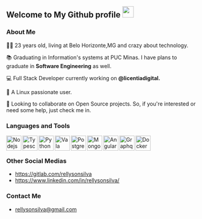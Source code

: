 ## Welcome to My Github profile <img height="30" src="https://i.imgur.com/yYqn19R.gif" />

### About Me
👨‍💻 23 years old, living at Belo Horizonte,MG and crazy about technology.

📚 Graduating in Information's systems at PUC Minas. I have plans to graduate in **Software Engineering** as well.

💻 Full Stack Developer currently working on **@licentiadigital.** 

🐧 A Linux passionate user.

🔎 Looking to collaborate on Open Source projects. So, if you're interested or need some help, just check me in. 

### Languages and Tools

<img align="left" alt="Nodejs" width="40px" src="https://icon-library.com/images/js-icon/js-icon-13.jpg" />
<img align="left" alt="Typescript" width="40px" src="https://img2.pngio.com/getting-started-with-typescript-onejohi-medium-typescript-png-816_816.png" />
<img align="left" alt="Python" width="40px" src="http://www.pngmart.com/files/7/Python-PNG-File.png" />
<img align="left" alt="Vala" width="40px" src="https://upload.wikimedia.org/wikipedia/commons/thumb/9/92/Vala_Logo.svg/240px-Vala_Logo.svg.png" />
<img align="left" alt="Postgresql" width="40px" src="https://cdn.iconscout.com/icon/free/png-512/postgresql-226047.png" />
<img align="left" alt="Mongodb" width="40px" src="https://cdn.iconscout.com/icon/free/png-256/mongodb-3-1175138.png" />
<img align="left" alt="Angular" width="40px" src="https://upload.wikimedia.org/wikipedia/commons/thumb/c/cf/Angular_full_color_logo.svg/250px-Angular_full_color_logo.svg.png" />
<img align="left" alt="Graphql" width="40px" src="https://upload.wikimedia.org/wikipedia/commons/thumb/1/17/GraphQL_Logo.svg/1024px-GraphQL_Logo.svg.png" />
<img align="left" alt="Docker" width="40px" src="https://bluesoft.com.br/wp-content/uploads/2020/05/logotech8.png" />


<br /><br />
### Other Social Medias

- https://gitlab.com/rellysonsilva
- https://www.linkedin.com/in/rellysonsilva/

### Contact Me
- rellysonsilva@gmail.com


<!--
**rellyson/rellyson** is a ✨ _special_ ✨ repository because its `README.md` (this file) appears on your GitHub profile.

Here are some ideas to get you started:

- 🔭 I’m currently working on ...
- 🌱 I’m currently learning ...
- 👯 I’m looking to collaborate on ...
- 🤔 I’m looking for help with ...
- 💬 Ask me about ...
- 📫 How to reach me: ...
- 😄 Pronouns: ...
- ⚡ Fun fact: ...
-->
